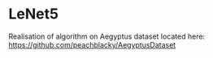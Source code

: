 # LeNet5
Realisation of algorithm on Aegyptus dataset located here: https://github.com/peachblacky/AegyptusDataset
